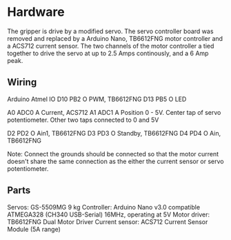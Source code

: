 
# Hardware

The gripper is drive by a modified servo. The servo controller board was 
removed and replaced by a Arduino Nano, TB6612FNG motor controller and a ACS712 current sensor.
The two channels of the motor controller a tied together to drive the servo at up to 2.5 Amps continously,
and a 6 Amp peak. 

## Wiring

Arduino Atmel  IO
 D10    PB2    O   PWM, TB6612FNG
 D13    PB5    O   LED

 A0     ADC0   A   Current, ACS712
 A1     ADC1   A   Position 0 - 5V.  Center tap of servo potentiometer. Other two taps connected to 0 and 5V 

 D2     PD2    O   Ain1, TB6612FNG
 D3     PD3    O   Standby, TB6612FNG
 D4     PD4    O   Ain,  TB6612FNG

Note: Connect the grounds should be connected so that the motor current doesn't share the same connection as 
the either the current sensor or servo potentiometer.

## Parts

Servos:  GS-5509MG  9 kg 
Controller:  Arduino Nano v3.0 compatible ATMEGA328 (CH340 USB-Serial) 16MHz, operating at 5V
Motor driver: TB6612FNG Dual Motor Driver
Current sensor: ACS712 Current Sensor Module (5A range)